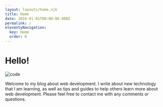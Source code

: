```yaml
---
layout: layouts/home.njk
title: Home
date: 2016-01-01T00:00:00.000Z
permalink: /
eleventyNavigation:
  key: Home
  order: 0
---
```

# **Hello!**

![code](/static/img/pexels-markus-spiske-1089440.jpg)

Welcome to my blog about web development. I write about new technology that I am learning, as well as tips and guides to help others learn more about web development. Please feel free to contact me with any comments or questions.